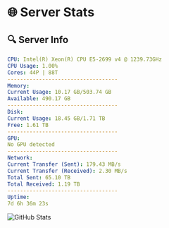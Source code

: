 # 🌐 Server Stats
## 🔍 Server Info
```yaml
CPU: Intel(R) Xeon(R) CPU E5-2699 v4 @ 1239.73GHz
CPU Usage: 1.00%
Cores: 44P | 88T
-----------------------------------
Memory:
Current Usage: 10.17 GB/503.74 GB
Available: 490.17 GB
-----------------------------------
Disk:
Current Usage: 18.45 GB/1.71 TB
Free: 1.61 TB
-----------------------------------
GPU:
No GPU detected
-----------------------------------
Network:
Current Transfer (Sent): 179.43 MB/s
Current Transfer (Received): 2.30 MB/s
Total Sent: 65.10 TB
Total Received: 1.19 TB
-----------------------------------
Uptime:
7d 6h 36m 23s
```
![GitHub Stats](https://img.shields.io/badge/Updated-2025-02-15_05:19:41-blue)